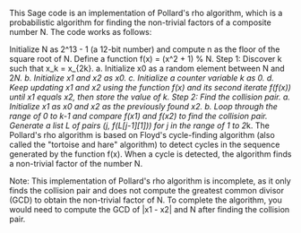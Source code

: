 This Sage code is an implementation of Pollard's rho algorithm, which is a probabilistic algorithm for finding the non-trivial factors of a composite number N. The code works as follows:

Initialize N as 2^13 - 1 (a 12-bit number) and compute n as the floor of the square root of N.
Define a function f(x) = (x^2 + 1) % N.
Step 1: Discover k such that x_k = x_{2k}.
a. Initialize x0 as a random element between N and 2*N.
b. Initialize x1 and x2 as x0.
c. Initialize a counter variable k as 0.
d. Keep updating x1 and x2 using the function f(x) and its second iterate f(f(x)) until x1 equals x2, then store the value of k.
Step 2: Find the collision pair.
a. Initialize x1 as x0 and x2 as the previously found x2.
b. Loop through the range of 0 to k-1 and compare f(x1) and f(x2) to find the collision pair.
Generate a list L of pairs (j, f(L[j-1][1])) for j in the range of 1 to 2*k.
The Pollard's rho algorithm is based on Floyd's cycle-finding algorithm (also called the "tortoise and hare" algorithm) to detect cycles in the sequence generated by the function f(x). When a cycle is detected, the algorithm finds a non-trivial factor of the number N.

Note: This implementation of Pollard's rho algorithm is incomplete, as it only finds the collision pair and does not compute the greatest common divisor (GCD) to obtain the non-trivial factor of N. To complete the algorithm, you would need to compute the GCD of |x1 - x2| and N after finding the collision pair.
